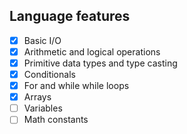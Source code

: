 ## Language features
- [x] Basic I/O
- [x] Arithmetic and logical operations
- [x] Primitive data types and type casting
- [x] Conditionals
- [x] For and while while loops
- [x] Arrays
- [ ] Variables
- [ ] Math constants
